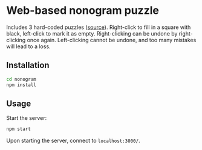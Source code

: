 # Web-based nonogram puzzle

Includes 3 hard-coded puzzles ([source](https://nonogramskatana.blogspot.com/)). Right-click to fill in a square with black, left-click to mark it as empty. Right-clicking can be undone by right-clicking once again. Left-clicking cannot be undone, and too many mistakes will lead to a loss.

## Installation

``` sh
cd nonogram
npm install
```

## Usage

Start the server:

``` sh
npm start
```

Upon starting the server, connect to `localhost:3000/`.

